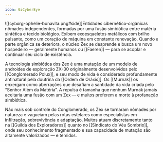 ```yaml
---
icon: GiCyberEye
---
```

![[cyborg-ophelie-bonavita.png#side]]Entidades cibernético-orgânicas nômades independentes, formadas por uma fusão simbiótica entre matéria sintética e tecido biológico. Exibem exoesqueletos metálicos com brilho pulsante, como um coração de máquina em constante renovação. Quando a parte orgânica se deteriora, o núcleo Zex se desprende e busca um novo hospedeiro — geralmente humanos ou [[Faeren]] — para se acoplar e continuar seu ciclo de existência.

A tecnologia simbiótica dos Zex é uma mutação de um modelo de androides de exploração ZX-30 originalmente desenvolvidos pelo [[Conglomerado Polux]], e seu modo de vida é considerado profundamente antinatural pela doutrina da [[Ordem de Oráxis]]. Os [[Murnak]] os enxergam como aberrações que desafiam a santidade da vida criada pelo “Senhor Além da Matéria”. A repulsa é tamanha que nenhum Murnak jamais aceitaria uma fusão com um Zex — e muitos preferem a morte à profanação simbiótica.

Não mais sob controle do Conglomerado, os Zex se tornaram nômades por natureza e vagueiam pelas rotas estelares como especialistas em infiltração, sobrevivência e adaptação. Muitos atuam discretamente tanto na [[Guilda dos Exploradores]] quanto no [[Sindicato do Véu Sombrio]], onde seu conhecimento fragmentado e sua capacidade de mutação são altamente valorizados — e temidos.
